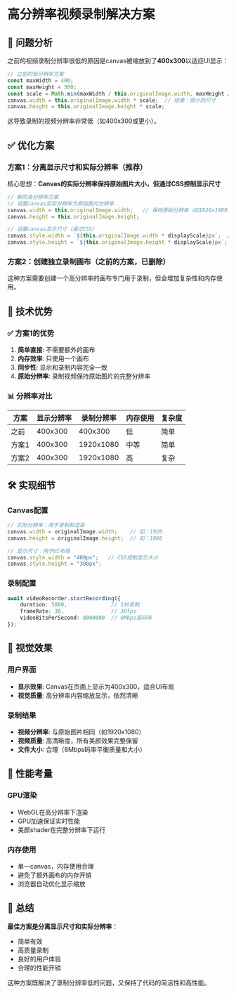 # 高分辨率视频录制解决方案

## 🎯 问题分析

之前的视频录制分辨率很低的原因是canvas被缩放到了**400x300**以适应UI显示：

```typescript
// 之前的低分辨率方案
const maxWidth = 400;
const maxHeight = 300;
const scale = Math.min(maxWidth / this.originalImage.width, maxHeight / this.originalImage.height);
canvas.width = this.originalImage.width * scale;  // 结果：很小的尺寸
canvas.height = this.originalImage.height * scale;
```

这导致录制的视频分辨率非常低（如400x300或更小）。

## ✅ 优化方案

### 方案1：分离显示尺寸和实际分辨率（推荐）

核心思想：**Canvas的实际分辨率保持原始图片大小，但通过CSS控制显示尺寸**

```typescript
// 新的高分辨率方案
// 设置canvas实际分辨率为原始图片分辨率
canvas.width = this.originalImage.width;   // 保持原始分辨率（如1920x1080）
canvas.height = this.originalImage.height;

// 设置canvas显示尺寸（通过CSS）
canvas.style.width = `${this.originalImage.width * displayScale}px`;  // 显示为400x300
canvas.style.height = `${this.originalImage.height * displayScale}px`;
```

### 方案2：创建独立录制画布（之前的方案，已删除）

这种方案需要创建一个高分辨率的画布专门用于录制，但会增加复杂性和内存使用。

## 🚀 技术优势

### ✅ 方案1的优势
1. **简单直接**: 不需要额外的画布
2. **内存效率**: 只使用一个画布
3. **同步性**: 显示和录制内容完全一致
4. **原始分辨率**: 录制视频保持原始图片的完整分辨率

### 📊 分辨率对比

| 方案 | 显示分辨率 | 录制分辨率 | 内存使用 | 复杂度 |
|-----|----------|----------|---------|-------|
| 之前 | 400x300 | 400x300 | 低 | 简单 |
| 方案1 | 400x300 | 1920x1080 | 中等 | 简单 |
| 方案2 | 400x300 | 1920x1080 | 高 | 复杂 |

## 🛠️ 实现细节

### Canvas配置
```typescript
// 实际分辨率：用于录制和渲染
canvas.width = originalImage.width;    // 如：1920
canvas.height = originalImage.height;  // 如：1080

// 显示尺寸：用于UI布局
canvas.style.width = "400px";   // CSS控制显示大小
canvas.style.height = "300px";
```

### 录制配置
```typescript
await videoRecorder.startRecording({
    duration: 5000,              // 5秒录制
    frameRate: 30,               // 30fps
    videoBitsPerSecond: 8000000  // 8Mbps高码率
});
```

## 🎨 视觉效果

### 用户界面
- **显示效果**: Canvas在页面上显示为400x300，适合UI布局
- **视觉质量**: 高分辨率内容缩放显示，依然清晰

### 录制结果
- **视频分辨率**: 与原始图片相同（如1920x1080）
- **视频质量**: 高清晰度，所有美颜效果完整保留
- **文件大小**: 合理（8Mbps码率平衡质量和大小）

## 🔧 性能考量

### GPU渲染
- WebGL在高分辨率下渲染
- GPU加速保证实时性能
- 美颜shader在完整分辨率下运行

### 内存使用
- 单一canvas，内存使用合理
- 避免了额外画布的内存开销
- 浏览器自动优化显示缩放

## 📝 总结

**最佳方案是分离显示尺寸和实际分辨率**：
- 简单有效
- 高质量录制
- 良好的用户体验
- 合理的性能开销

这种方案既解决了录制分辨率低的问题，又保持了代码的简洁性和高性能。
